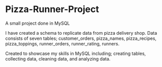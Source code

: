 # Pizza-Runner-Project
A small project done in MySQL

I have created a schema to replicate data from pizza delivery shop.
Data consists of seven tables; customer_orders, pizza_names,
pizza_recipes, pizza_toppings, runner_orders, runner_rating,
runners.

Created to showcase my skills in MySQL including; creating tables,
collecting data, cleaning data, and analyzing data. 
